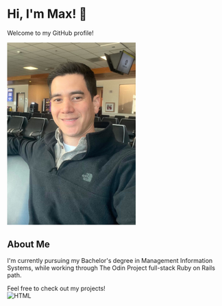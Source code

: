 # Hi, I'm Max! 👋

Welcome to my GitHub profile!

<img src="https://github.com/MaxCadiente/MaxCadiente/raw/main/IMG_0164.JPG" width="300"/>

## About Me
I'm currently pursuing my Bachelor's degree in Management Information Systems, while working through The Odin Project full-stack Ruby on Rails path.

Feel free to check out my projects!<br>
![HTML](https://img.shields.io/badge/HTML-5-orange)
<!--
**MaxCadiente/MaxCadiente** is a ✨ _special_ ✨ repository because its `README.md` (this file) appears on your GitHub profile.

Here are some ideas to get you started:

- 🔭 I’m currently working on ...
- 🌱 I’m currently learning ...
- 👯 I’m looking to collaborate on ...
- 🤔 I’m looking for help with ...
- 💬 Ask me about ...
- 📫 How to reach me: ...
- 😄 Pronouns: ...
- ⚡ Fun fact: ...
-->

